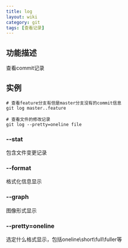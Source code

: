 ```yaml
---
title: log
layout: wiki
category: git
tags: [查看记录]
---
```


## 功能描述

查看commit记录

## 实例

~~~Text
# 查看feature分支有但是master分支没有的commit信息
git log master..feature

# 查看文件的修改记录
git log --pretty=oneline file
~~~

### --stat

包含文件变更记录

### --format

格式化信息显示

### --graph

图像形式显示

### --pretty=oneline

选定什么格式显示，包括oneline\short\full\fuller等
